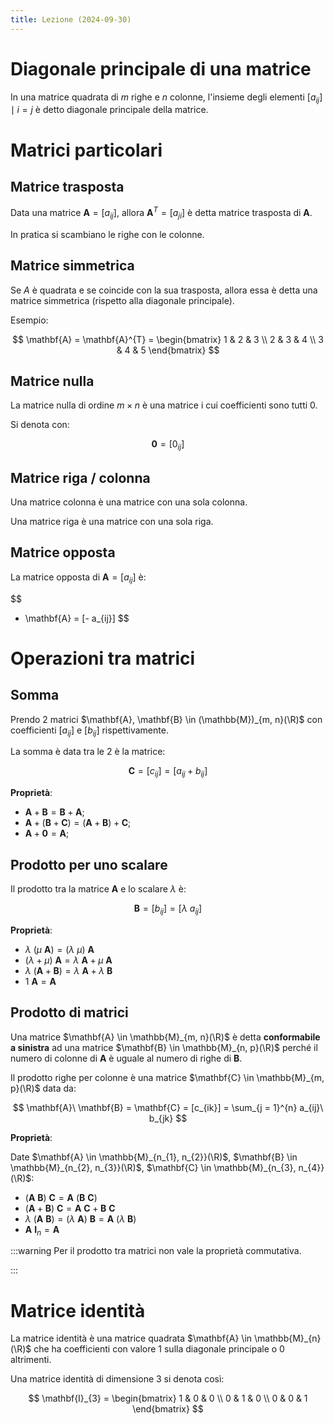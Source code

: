 ```yaml
---
title: Lezione (2024-09-30)
---
```


# Diagonale principale di una matrice

In una matrice quadrata di $m$ righe e $n$ colonne, l'insieme degli elementi
$[a_{ij}] \mid i = j$ è detto diagonale principale della matrice.

# Matrici particolari

## Matrice trasposta

Data una matrice $\mathbf{A} = [a_{ij}]$, allora $\mathbf{A}^{T} = [a_{ji}]$ è
detta matrice trasposta di $\mathbf{A}$.

In pratica si scambiano le righe con le colonne.

## Matrice simmetrica

Se $A$ è quadrata e se coincide con la sua trasposta, allora essa è detta una
matrice simmetrica (rispetto alla diagonale principale).

Esempio:

$$
\mathbf{A} = \mathbf{A}^{T} = \begin{bmatrix}
1 & 2 & 3 \\
2 & 3 & 4 \\
3 & 4 & 5
\end{bmatrix}
$$

## Matrice nulla

La matrice nulla di ordine $m \times n$ è una matrice i cui coefficienti sono
tutti $0$.

Si denota con:

$$
\mathbf{0} = [0_{ij}]
$$

## Matrice riga / colonna

Una matrice colonna è una matrice con una sola colonna.

Una matrice riga è una matrice con una sola riga.

## Matrice opposta

La matrice opposta di $\mathbf{A} = [a_{ij}]$ è:

$$
- \mathbf{A} = [- a_{ij}]
$$

# Operazioni tra matrici

## Somma

Prendo 2 matrici $\mathbf{A}, \mathbf{B} \in (\mathbb{M})_{m, n}(\R)$ con
coefficienti $[a_{ij}]$ e $[b_{ij}]$ rispettivamente.

La somma è data tra le 2 è la matrice:

$$
\mathbf{C} = [c_{ij}] = [a_{ij} + b_{ij}]
$$

**Proprietà**:

- $\mathbf{A} + \mathbf{B} = \mathbf{B} + \mathbf{A}$;
- $\mathbf{A} + (\mathbf{B} + \mathbf{C}) = (\mathbf{A} + \mathbf{B}) + \mathbf{C}$;
- $\mathbf{A} + \mathbf{0} = \mathbf{A}$;

## Prodotto per uno scalare

Il prodotto tra la matrice $\mathbf{A}$ e lo scalare $\lambda$ è:

$$
\mathbf{B} = [b_{ij}] = [\lambda\ a_{ij}]
$$

**Proprietà**:

- $\lambda\ (\mu\ \mathbf{A}) = (\lambda\ \mu)\ \mathbf{A}$
- $(\lambda + \mu)\ \mathbf{A} = \lambda\ \mathbf{A} + \mu\ \mathbf{A}$
- $\lambda\ (\mathbf{A} + \mathbf{B}) = \lambda\ \mathbf{A} + \lambda\ \mathbf{B}$
- $1\ \mathbf{A} = \mathbf{A}$

## Prodotto di matrici

Una matrice $\mathbf{A} \in \mathbb{M}_{m, n}(\R)$ è detta **conformabile a
sinistra** ad una matrice $\mathbf{B} \in \mathbb{M}_{n, p}(\R)$ perché il
numero di colonne di $\mathbf{A}$ è uguale al numero di righe di $\mathbf{B}$.

Il prodotto righe per colonne è una matrice
$\mathbf{C} \in \mathbb{M}_{m, p}(\R)$ data da:

$$
\mathbf{A}\ \mathbf{B} = \mathbf{C} = [c_{ik}] = \sum_{j = 1}^{n} a_{ij}\ b_{jk}
$$

**Proprietà**:

Date $\mathbf{A} \in \mathbb{M}_{n_{1}, n_{2}}(\R)$,
$\mathbf{B} \in \mathbb{M}_{n_{2}, n_{3}}(\R)$,
$\mathbf{C} \in \mathbb{M}_{n_{3}, n_{4}}(\R)$:

- $(\mathbf{A}\ \mathbf{B})\ \mathbf{C} = \mathbf{A}\ (\mathbf{B}\ \mathbf{C})$
- $(\mathbf{A} + \mathbf{B})\ \mathbf{C} = \mathbf{A}\ \mathbf{C} + \mathbf{B}\ \mathbf{C}$
- $\lambda\ (\mathbf{A}\ \mathbf{B}) = (\lambda\ \mathbf{A})\ \mathbf{B} = \mathbf{A}\ (\lambda\ \mathbf{B})$
- $\mathbf{A}\ \mathbf{I}_{n} = \mathbf{A}$

:::warning Per il prodotto tra matrici non vale la proprietà commutativa.

:::

# Matrice identità

La matrice identità è una matrice quadrata $\mathbf{A} \in \mathbb{M}_{n}(\R)$
che ha coefficienti con valore $1$ sulla diagonale principale o $0$ altrimenti.

Una matrice identità di dimensione 3 si denota così:

$$
\mathbf{I}_{3} = \begin{bmatrix}
1 & 0 & 0 \\
0 & 1 & 0 \\
0 & 0 & 1
\end{bmatrix}
$$
